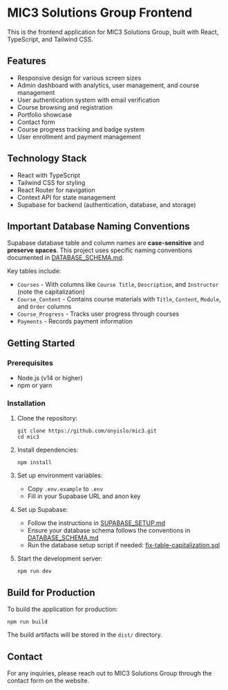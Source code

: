 # MIC3 Solutions Group Frontend

This is the frontend application for MIC3 Solutions Group, built with React, TypeScript, and Tailwind CSS.

## Features

- Responsive design for various screen sizes
- Admin dashboard with analytics, user management, and course management
- User authentication system with email verification
- Course browsing and registration
- Portfolio showcase
- Contact form
- Course progress tracking and badge system
- User enrollment and payment management

## Technology Stack

- React with TypeScript
- Tailwind CSS for styling
- React Router for navigation
- Context API for state management
- Supabase for backend (authentication, database, and storage)

## Important Database Naming Conventions

Supabase database table and column names are **case-sensitive** and **preserve spaces**. This project uses specific naming conventions documented in [DATABASE_SCHEMA.md](./DATABASE_SCHEMA.md).

Key tables include:
- `Courses` - With columns like `Course Title`, `Description`, and `Instructor` (note the capitalization)
- `Course_Content` - Contains course materials with `Title`, `Content`, `Module`, and `Order` columns
- `Course_Progress` - Tracks user progress through courses
- `Payments` - Records payment information

## Getting Started

### Prerequisites

- Node.js (v14 or higher)
- npm or yarn

### Installation

1. Clone the repository:
   ```
   git clone https://github.com/onyislo/mic3.git
   cd mic3
   ```

2. Install dependencies:
   ```
   npm install
   ```

3. Set up environment variables:
   - Copy `.env.example` to `.env`
   - Fill in your Supabase URL and anon key

4. Set up Supabase:
   - Follow the instructions in [SUPABASE_SETUP.md](./SUPABASE_SETUP.md)
   - Ensure your database schema follows the conventions in [DATABASE_SCHEMA.md](./DATABASE_SCHEMA.md)
   - Run the database setup script if needed: [fix-table-capitalization.sql](./fix-table-capitalization.sql)

5. Start the development server:
   ```
   npm run dev
   ```

## Build for Production

To build the application for production:

```
npm run build
```

The build artifacts will be stored in the `dist/` directory.

## Contact

For any inquiries, please reach out to MIC3 Solutions Group through the contact form on the website.
